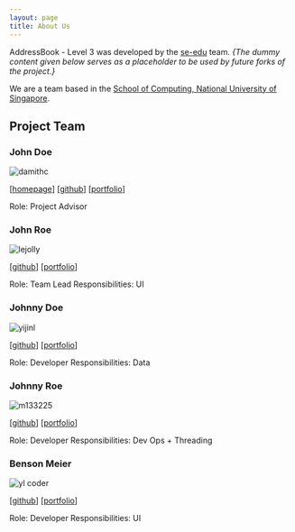 ```yaml
---
layout: page
title: About Us
---
```


AddressBook - Level 3 was developed by the
[se-edu](https://se-edu.github.io/docs/Team.html) team.
*{The dummy content given below serves as a placeholder to be used by
future forks of the project.}*

We are a team based in the [School of Computing, National University of
Singapore](http://www.comp.nus.edu.sg).

## Project Team

### John Doe

![damithc](images/damithc.jpg)

[[homepage](http://www.comp.nus.edu.sg/~damithch)]
[[github](https://github.com/damithc)]
[[portfolio](team/johndoe.md)]

Role: Project Advisor

### John Roe

![lejolly](images/lejolly.jpg)

[[github](http://github.com/lejolly)]
[[portfolio](team/johndoe.md)]

Role: Team Lead
Responsibilities: UI

### Johnny Doe

![yijinl](images/yijinl.jpg)

[[github](http://github.com/yijinl)] [[portfolio](team/johndoe.md)]

Role: Developer
Responsibilities: Data

### Johnny Roe

![m133225](images/m133225.jpg)

[[github](http://github.com/m133225)]
[[portfolio](team/johndoe.md)]

Role: Developer
Responsibilities: Dev Ops + Threading

### Benson Meier

![yl coder](images/yl_coder.jpg)

[[github](http://github.com/yl-coder)]
[[portfolio](team/johndoe.md)]

Role: Developer
Responsibilities: UI
